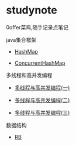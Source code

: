 # studynote
0offer菜鸡,随手记录点笔记



java集合框架

* [HashMap](java集合框架/HashMap.md)

* [ConcurrentHashMap](java集合框架\ConcurrentHashMap.md)

多线程和高并发编程

* [多线程与高并发编程(一)](多线程和高并发编程/多线程与高并发编程(一).md)

* [多线程与高并发编程(二)](多线程和高并发编程/多线程与高并发编程(二).md)

* [多线程与高并发编程(三)](多线程和高并发编程/多线程与高并发编程(三).md)

数据结构

* [RB](a\RB.md)

